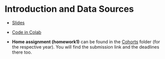 # Introduction and Data Sources

- [Slides](https://docs.google.com/presentation/d/e/2PACX-1vTzt1RZQn3fItTdueUmh6FJyNd7X0XzwtcUeFu2S8gI0E0eVvk5bpozkKSv53G1hs03jBrWtHxzx_an/pub?start=false&loop=false&delayms=3000)  

- [Code in Colab](https://github.com/DataTalksClub/stock-markets-analytics-zoomcamp/blob/main/01-intro-and-data-sources/Module01_Colab_Introduction_and_Data_Sources.ipynb)

- **Home assignment (homework1)** can be found in the [Cohorts](../cohorts/) folder (for the respective year). You will find the submission link and the deadlines there too.
